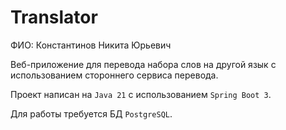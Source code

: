# Translator

ФИО: Константинов Никита Юрьевич

Веб-приложение для перевода набора слов на другой язык с использованием стороннего сервиса перевода.

Проект написан на `Java 21` с использованием `Spring Boot 3`.

Для работы требуется БД `PostgreSQL`.
